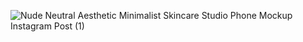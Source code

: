 
![Nude Neutral Aesthetic Minimalist Skincare Studio Phone Mockup Instagram Post (1)](https://github.com/ruthjoy76/pet-mobile-app/assets/126475991/89455ce4-ff62-4cd2-bcd0-a82f937fa8b8)
